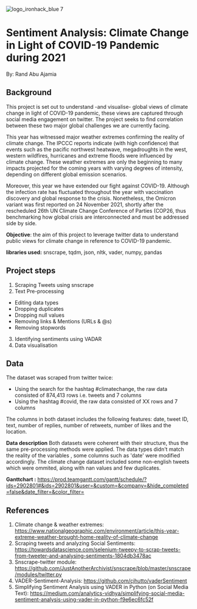 ![logo_ironhack_blue 7](https://user-images.githubusercontent.com/23629340/40541063-a07a0a8a-601a-11e8-91b5-2f13e4e6b441.png)


# Sentiment Analysis: Climate Change in Light of COVID-19 Pandemic during 2021
By: Rand Abu Ajamia 

## Background

This project is set out to understand -and visualise- global views of climate change in light of COVID-19 pandemic, these views are captured through social media engagement on twitter. The project seeks to find correlation between these two major global challenges we are currently facing.

This year has witnessed major weather extremes confirming the reality of climate change. The IPCCC reports indicate (with high confidence) that events such as the pacific northwest heatwave, megadroughts in the west, western wildfires, hurricanes and extreme floods were influenced by climate change. These weather extremes are only the beginning to many impacts projected for the coming years with varying degrees of intensity, depending on different global emission scenarios. 

Moreover, this year we have extended our fight against COVID-19. Although the infection rate has fluctuated throughout the year with vaccination discovery and global response to the crisis. Nonetheless, the Omicron variant was first reported on 24 November 2021, shortly after the rescheduled 26th UN Climate Change Conference of Parties (COP26, thus benchmarking how global crisis are interconnected and must be addressed side by side. 


**Objective**: the aim of this project to leverage twitter data to understand public views for climate change in reference to COVID-19 pandemic.

**libraries used:**
snscrape, tqdm, json, nltk, vader, numpy, pandas

## Project steps
1. Scraping Tweets using snscrape
2. Text Pre-processing
- Editing data types
- Dropping duplicates
- Dropping null values
- Removing links & Mentions (URLs & @s)
- Removing stopwords
3. Identifying sentiments using VADAR 
4. Data visualisation

## Data
The dataset was scraped from twitter twice:
- Using the search for the hashtag #climatechange, the raw data consisted of 874,413 rows i.e. tweets and 7 columns
- Using the hashtag #covid, the raw data consisted of XX rows and 7 columns

The columns in both dataset includes the following features: date, tweet ID, text, number of replies, number of retweets, number of likes and the location. 

**Data description**
Both datasets were coherent with their structure, thus the same pre-processing methods were applied. The data types didn't match the reality of the variables , some columns such as 'date' were modified accordingly. The climate change dataset included some non-english tweets which were ommited, along with nan values and few duplicates. 

**Ganttchart :** https://prod.teamgantt.com/gantt/schedule/?ids=2902801#&ids=2902801&user=&custom=&company=&hide_completed=false&date_filter=&color_filter=

## References
1. Climate change & weather extremes: https://www.nationalgeographic.com/environment/article/this-year-extreme-weather-brought-home-reality-of-climate-change
2. Scraping tweets and analyzing Social Sentiments: https://towardsdatascience.com/selenium-tweepy-to-scrap-tweets-from-tweeter-and-analysing-sentiments-1804db3478ac
3. Snscrape-twitter module: https://github.com/JustAnotherArchivist/snscrape/blob/master/snscrape/modules/twitter.py
4. VADER-Sentiment-Analysis: https://github.com/cjhutto/vaderSentiment
5. Simplifying Sentiment Analysis using VADER in Python (on Social Media Text): https://medium.com/analytics-vidhya/simplifying-social-media-sentiment-analysis-using-vader-in-python-f9e6ec6fc52f
